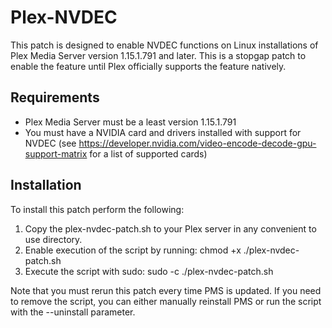 # Plex-NVDEC

This patch is designed to enable NVDEC functions on Linux installations of Plex Media Server version 1.15.1.791 and later. This is a stopgap patch to enable the feature until Plex officially supports the feature natively.

## Requirements

- Plex Media Server must be a least version 1.15.1.791
- You must have a NVIDIA card and drivers installed with support for NVDEC (see https://developer.nvidia.com/video-encode-decode-gpu-support-matrix for a list of supported cards)

## Installation

To install this patch perform the following:
1. Copy the plex-nvdec-patch.sh to your Plex server in any convenient to use directory.
1. Enable execution of the script by running: chmod +x ./plex-nvdec-patch.sh
1. Execute the script with sudo: sudo -c ./plex-nvdec-patch.sh

Note that you must rerun this patch every time PMS is updated.
If you need to remove the script, you can either manually reinstall PMS or run the script with the --uninstall parameter.

